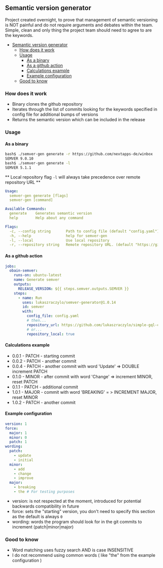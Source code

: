## Semantic version generator

Project created overnight, to prove that management of semantic versioning is NOT painful and do not require arguments and debates within the team. Simple, clean and only thing the project team should need to agree to are the keywords.

- [Semantic version generator](#semantic-version-generator)
  - [How does it work](#how-does-it-work)
  - [Usage](#usage)
    - [As a binary](#as-a-binary)
    - [As a github action](#as-a-github-action)
    - [Calculations example](#calculations-example)
    - [Example configuration](#example-configuration)
  - [Good to know](#good-to-know)

### How does it work

* Binary clones the github repository
* Iterates through the list of commits looking for the keywords specified in config file for additional bumps of versions
* Returns the semantic version which can be included in the release

### Usage

#### As a binary

```bash
bash$ ./semver-gen generate -r https://github.com/nextapps-de/winbox
SEMVER 9.0.10
bash$ ./semver-gen generate -l
SEMVER 5.1.1
```

** Local repository flag `-l` will always take precedence over remote repository URL **

```yaml
Usage:
  semver-gen generate [flags]
  semver-gen [command]

Available Commands:
  generate    Generates semantic version
  help        Help about any command

Flags:
  -c, --config string       Path to config file (default "config.yaml")
  -h, --help                help for semver-gen
  -l, --local               Use local repository
  -r, --repository string   Remote repository URL. (default "https://github.com/lukaszraczylo/simple-gql-client")
```

#### As a github action

```yaml
jobs:
  obain-semver:
    runs-on: ubuntu-latest
    name: Generate semver
    outputs:
      RELEASE_VERSION: ${{ steps.semver.outputs.SEMVER }}
    steps:
      - name: Run
        uses: lukaszraczylo/semver-generator@1.0.14
        id: semver
        with:
          config_file: config.yaml
          # then...
          repository_url: https://github.com/lukaszraczylo/simple-gql-client
          # or...
          repository_local: true
```

#### Calculations example

* 0.0.1 - PATCH - starting commit
* 0.0.2 - PATCH - another commit
* 0.0.4 - PATCH - another commit with word 'Update' => DOUBLE increment PATCH
* 0.1.0 - MINOR - after commit with word 'Change' => increment MINOR, reset PATCH
* 0.1.1 - PATCH - additional commit
* 1.0.1 - MAJOR - commit with word 'BREAKING' = > INCREMENT MAJOR, reset MINOR
* 1.0.2 - PATCH - another commit

#### Example configuration

```yaml
version: 1
force:
  major: 1
  minor: 0
  patch: 1
wording:
  patch:
    - update
    - initial
  minor:
    - add
    - change
    - improve
  major:
    - breaking
    - the # For testing purposes
```

* version: is not respected at the moment, introduced for potential backwards compatibility in future
* force: sets the "starting" version, you don't need to specify this section as the default is always `0`
* wording: words the program should look for in the git commits to increment (patch|minor|major)

### Good to know

* Word matching uses fuzzy search AND is case INSENSITIVE
* I do not recommend using common words ( like "the" from the example configuration )